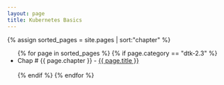 ```yaml
---
layout: page
title: Kubernetes Basics
---
```

{% assign sorted_pages = site.pages | sort:"chapter" %}

<ul>
{% for page in sorted_pages %}
    {% if page.category == "dtk-2.3" %}
        <li>Chap # {{ page.chapter }} - <a href="{{ page.url }}">{{ page.title }}</a></li><br/>
    {% endif %}
{% endfor %}
</ul>